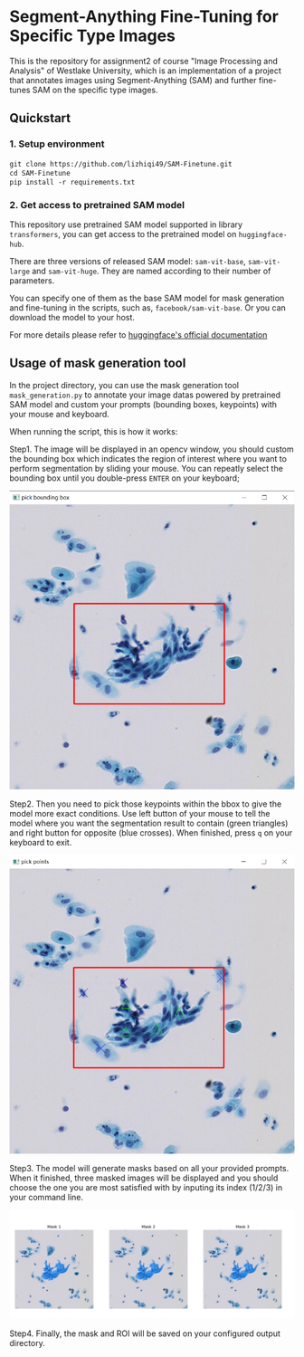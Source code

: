 # Segment-Anything Fine-Tuning for Specific Type Images

This is the repository for assignment2 of course "Image Processing and Analysis" of Westlake University, 
which is an implementation of a project that annotates images using Segment-Anything (SAM) and further fine-tunes SAM on the specific type images.

## Quickstart

### 1. Setup environment

```
git clone https://github.com/lizhiqi49/SAM-Finetune.git
cd SAM-Finetune
pip install -r requirements.txt
```

### 2. Get access to pretrained SAM model

This repository use pretrained SAM model supported in library `transformers`, you can get access to the pretrained model on `huggingface-hub`.

There are three versions of released SAM model: `sam-vit-base`, `sam-vit-large` and `sam-vit-huge`. They are named according to their number of parameters.

You can specify one of them as the base SAM model for mask generation and fine-tuning in the scripts, such as, `facebook/sam-vit-base`. Or you can download the model to your host.

For more details please refer to [huggingface's official documentation](https://huggingface.co/docs/transformers/main/en/model_doc/sam)



## Usage of mask generation tool

In the project directory, you can use the mask generation tool `mask_generation.py` to annotate your image datas powered by pretrained SAM model and custom your prompts (bounding boxes, keypoints) with your mouse and keyboard.

When running the script, this is how it works:

Step1. The image will be displayed in an opencv window, you should custom the bounding box which indicates the region of interest where you want to perform segmentation by sliding your mouse. You can repeatly select the bounding box until you double-press `ENTER` on your keyboard;

![step1](./figs/step1.png)

Step2. Then you need to pick those keypoints within the bbox to give the model more exact conditions. Use left button of your mouse to tell the model where you want the segmentation result to contain (green triangles) and right button for opposite (blue crosses). When finished, press `q` on your keyboard to exit.

![step2](./figs/step2.png)

Step3. The model will generate masks based on all your provided prompts. When it finished, three masked images will be displayed and you should choose the one you are most satisfied with by inputing its index (1/2/3) in your command line.

![step3](./figs/step3.png)

Step4. Finally, the mask and ROI will be saved on your configured output directory.

